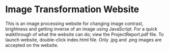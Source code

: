 # Image Transformation Website
This is an image processing website for changing image contrast, brightness and getting inverse of an image using JavaScript. For a quick walkthrough of what the website can do; view the ProjectReport.pdf file. To launch website, double-click index.html file. Only .jpg and .png images are accepted on the website. 
